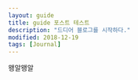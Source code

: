 ```yaml
---
layout: guide
title: guide 포스트 테스트 
description: "드디어 블로그를 시작하다."
modified: 2018-12-19
tags: [Journal]
---
```


왱알왱알